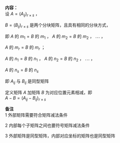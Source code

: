 **内容：**  
设 $A=(A_{ij})_{r×s}$ ，  
  
$B=(B_{ij})_{r×s}$  是两个分块矩阵，且具有相同的分块方式，  
  
即  $A$ 的 $m_1=B$ 的 $m_1$ ， $A$ 的 $m_2=B$ 的 $m_2$ ， $\cdots$ ，  
  
$A$ 的 $m_r=B$ 的 $m_r$ ；  
  
$A$ 的 $n_1=B$ 的 $n_1$ ， $A$ 的 $n_2=B$ 的 $n_2$ ， $\cdots$ ，  
  
$A$ 的 $n_s=B$ 的 $n_s$  
  
即 $A_{ij}$ 与 $B_{ij}$ 是同型矩阵  
  
定义矩阵 $A$ 加矩阵 $B$ 为对应位置元素相减，即  
$A-B=(A_{ij}-B_{ij})_{r\times s}$  
  
**备注**  
1 外部矩阵需要符合矩阵减法条件  
  
2 内部每个子矩阵之间也要符号矩阵减法条件  
  
3 外部矩阵是同型矩阵，内部对应坐标的矩阵也是同型矩阵  
